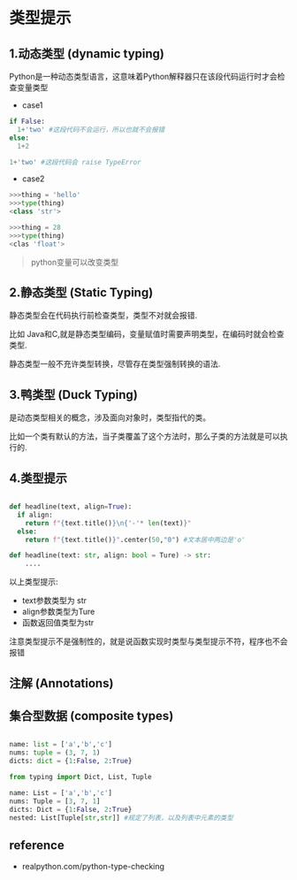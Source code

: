 # 类型提示


## 1.动态类型 (dynamic typing)
Python是一种动态类型语言，这意味着Python解释器只在该段代码运行时才会检查变量类型

- case1
```py
if False:
  1+'two' #这段代码不会运行，所以也就不会报错
else:
  1+2

1+'two' #这段代码会 raise TypeError
```
- case2
```py
>>>thing = 'hello'
>>>type(thing)
<class 'str'>

>>>thing = 28
>>>type(thing)
<clas 'float'>
```
>python变量可以改变类型

## 2.静态类型 (Static Typing)

静态类型会在代码执行前检查类型，类型不对就会报错.

比如 Java和C,就是静态类型编码，变量赋值时需要声明类型，在编码时就会检查类型.

静态类型一般不充许类型转换，尽管存在类型强制转换的语法.

## 3.鸭类型 (Duck Typing)
是动态类型相关的概念，涉及面向对象时，类型指代的类。

比如一个类有默认的方法，当子类覆盖了这个方法时，那么子类的方法就是可以执行的.

## 4.类型提示

```py

def headline(text, align=True):
  if align:
    return f"{text.title()}\n{'-'* len(text)}"
  else:
    return f"{text.title()}".center(50,"0") #文本居中两边是'o'

def headline(text: str, align: bool = Ture) -> str:
    ....
```

以上类型提示: 

- text参数类型为 str
- align参数类型为Ture
- 函数返回值类型为str

注意类型提示不是强制性的，就是说函数实现时类型与类型提示不符，程序也不会报错

## 注解 (Annotations)

## 集合型数据 (composite types)

```py

name: list = ['a','b','c']
nums: tuple = (3, 7, 1)
dicts: dict = {1:False, 2:True}

from typing import Dict, List, Tuple

name: List = ['a','b','c']
nums: Tuple = [3, 7, 1]
dicts: Dict = {1:False, 2:True}
nested: List[Tuple[str,str]] #规定了列表，以及列表中元素的类型
```








## reference
- realpython.com/python-type-checking
